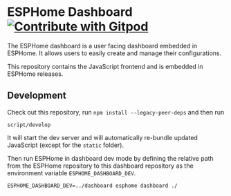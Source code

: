 # ESPHome Dashboard [![Contribute with Gitpod](https://img.shields.io/badge/Contribute%20with-Gitpod-908a85?logo=gitpod)](https://gitpod.io/#https://github.com/esphome/dashboard)

The ESPHome dashboard is a user facing dashboard embedded in ESPHome. It allows users to easily create and manage their configurations.

This repository contains the JavaScript frontend and is embedded in ESPHome releases.

## Development

Check out this repository, run `npm install --legacy-peer-deps` and then run

```
script/develop
````

It will start the dev server and will automatically re-bundle updated JavaScript (except for the `static` folder).

Then run ESPHome in dashboard dev mode by defining the relative path from the ESPHome repository to this dashboard repository as the environment variable `ESPHOME_DASHBOARD_DEV`.

```
ESPHOME_DASHBOARD_DEV=../dashboard esphome dashboard ./
```

